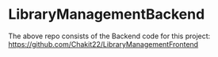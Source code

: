 # LibraryManagementBackend
The above repo consists of the Backend code for this project: https://github.com/Chakit22/LibraryManagementFrontend
